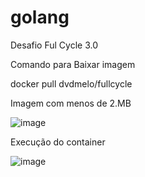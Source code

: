 # golang
Desafio Ful Cycle 3.0


Comando para Baixar imagem 

docker pull dvdmelo/fullcycle

Imagem com menos de 2.MB

![image](https://github.com/user-attachments/assets/3dad1c9c-c9a0-4b71-b30a-8eaa4e6fda34)




Execução do container

![image](https://github.com/user-attachments/assets/411992b6-c551-4e3d-80c8-effb4e02282d)


